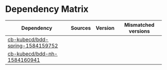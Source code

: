 # Dependency Matrix

Dependency | Sources | Version | Mismatched versions
---------- | ------- | ------- | -------------------
[cb-kubecd/bdd-spring-1584159752](https://github.com/cb-kubecd/bdd-spring-1584159752.git) |  | []() | 
[cb-kubecd/bdd-nh-1584160941](https://github.com/cb-kubecd/bdd-nh-1584160941.git) |  | []() | 
